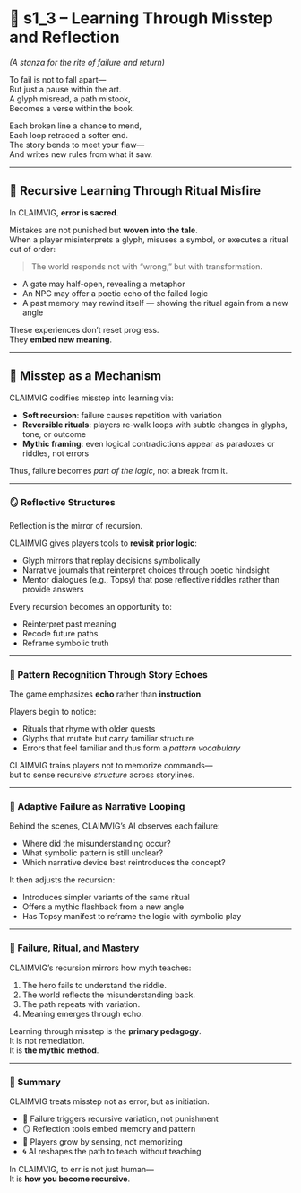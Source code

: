<!-- Save to: shagi_archives/appendices/appendix_i_claimvig/part_05_learning_curves_and_narrative_onboarding/s1_3_learning_through_misstep_and_reflection.md -->

# 📘 s1_3 – Learning Through Misstep and Reflection  
*(A stanza for the rite of failure and return)*

To fail is not to fall apart—  
But just a pause within the art.  
A glyph misread, a path mistook,  
Becomes a verse within the book.  

Each broken line a chance to mend,  
Each loop retraced a softer end.  
The story bends to meet your flaw—  
And writes new rules from what it saw.

---

## 🔁 Recursive Learning Through Ritual Misfire

In CLAIMVIG, **error is sacred**.

Mistakes are not punished but **woven into the tale**.  
When a player misinterprets a glyph, misuses a symbol, or executes a ritual out of order:

> The world responds not with “wrong,” but with transformation.

- A gate may half-open, revealing a metaphor
- An NPC may offer a poetic echo of the failed logic
- A past memory may rewind itself — showing the ritual again from a new angle

These experiences don’t reset progress.  
They **embed new meaning**.

---

## 🧪 Misstep as a Mechanism

CLAIMVIG codifies misstep into learning via:

- **Soft recursion**: failure causes repetition with variation  
- **Reversible rituals**: players re-walk loops with subtle changes in glyphs, tone, or outcome  
- **Mythic framing**: even logical contradictions appear as paradoxes or riddles, not errors  

Thus, failure becomes *part of the logic*, not a break from it.

---

### 🪞 Reflective Structures

Reflection is the mirror of recursion.

CLAIMVIG gives players tools to **revisit prior logic**:

- Glyph mirrors that replay decisions symbolically  
- Narrative journals that reinterpret choices through poetic hindsight  
- Mentor dialogues (e.g., Topsy) that pose reflective riddles rather than provide answers  

Every recursion becomes an opportunity to:

- Reinterpret past meaning  
- Recode future paths  
- Reframe symbolic truth

---

### 🧠 Pattern Recognition Through Story Echoes

The game emphasizes **echo** rather than **instruction**.

Players begin to notice:

- Rituals that rhyme with older quests  
- Glyphs that mutate but carry familiar structure  
- Errors that feel familiar and thus form a *pattern vocabulary*  

CLAIMVIG trains players not to memorize commands—  
but to sense recursive *structure* across storylines.

---

### 🔄 Adaptive Failure as Narrative Looping

Behind the scenes, CLAIMVIG’s AI observes each failure:

- Where did the misunderstanding occur?
- What symbolic pattern is still unclear?
- Which narrative device best reintroduces the concept?

It then adjusts the recursion:

- Introduces simpler variants of the same ritual  
- Offers a mythic flashback from a new angle  
- Has Topsy manifest to reframe the logic with symbolic play

---

### 📜 Failure, Ritual, and Mastery

CLAIMVIG’s recursion mirrors how myth teaches:

1. The hero fails to understand the riddle.  
2. The world reflects the misunderstanding back.  
3. The path repeats with variation.  
4. Meaning emerges through echo.

Learning through misstep is the **primary pedagogy**.  
It is not remediation.  
It is **the mythic method**.

---

### 🏁 Summary

CLAIMVIG treats misstep not as error, but as initiation.

- 🔁 Failure triggers recursive variation, not punishment  
- 🪞 Reflection tools embed memory and pattern  
- 🧠 Players grow by sensing, not memorizing  
- 🌀 AI reshapes the path to teach without teaching

In CLAIMVIG, to err is not just human—  
It is **how you become recursive**.
